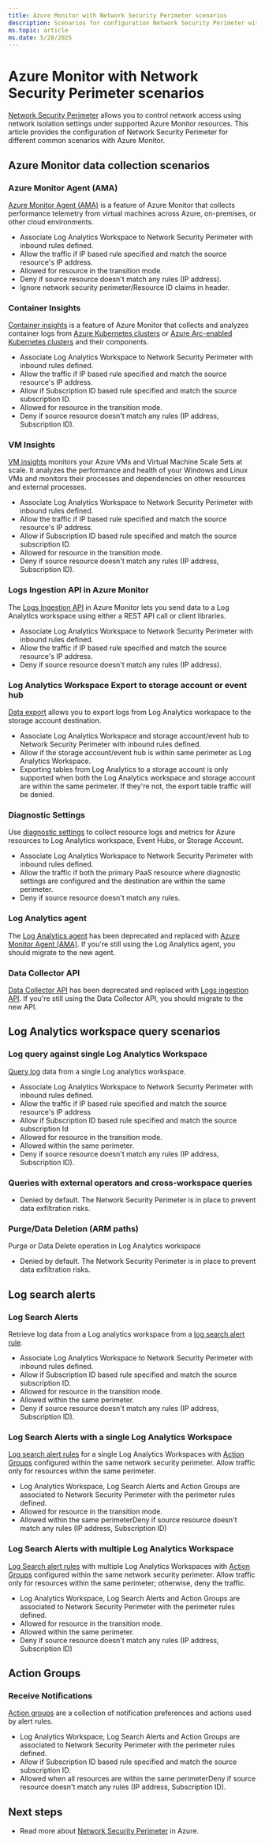 ```yaml
---
title: Azure Monitor with Network Security Perimeter scenarios
description: Scenarios for configuration Network Security Perimeter with Azure Monitor.
ms.topic: article
ms.date: 5/28/2025
---
```


# Azure Monitor with Network Security Perimeter scenarios
[Network Security Perimeter](/azure/private-link/network-security-perimeter-concepts) allows you to control network access using network isolation settings under supported Azure Monitor resources. This article provides the configuration of Network Security Perimeter for different common scenarios with Azure Monitor.

## Azure Monitor data collection scenarios

### Azure Monitor Agent (AMA)
[Azure Monitor Agent (AMA)](../agents/azure-monitor-agent-overview.md) is a feature of Azure Monitor that collects performance telemetry from virtual machines across Azure, on-premises, or other cloud environments.

- Associate Log Analytics Workspace to Network Security Perimeter with inbound rules defined.
- Allow the traffic if IP based rule specified and match the source resource's IP address.
- Allowed for resource in the transition mode.
- Deny if source resource doesn't match any rules (IP address).
- Ignore network security perimeter/Resource ID claims in header.

### Container Insights 
[Container insights](../containers/container-insights-overview.md) is a feature of Azure Monitor that collects and analyzes container logs from [Azure Kubernetes clusters](/azure/aks/what-is-aks) or [Azure Arc-enabled Kubernetes clusters](/azure/azure-arc/kubernetes/overview) and their components.

- Associate Log Analytics Workspace to Network Security Perimeter with inbound rules defined.
- Allow the traffic if IP based rule specified and match the source resource's IP address.
- Allow if Subscription ID based rule specified and match the source subscription ID.
- Allowed for resource in the transition mode.
- Deny if source resource doesn't match any rules (IP address, Subscription ID).

### VM Insights
[VM insights](../vm/vminsights-overview.md) monitors your Azure VMs and Virtual Machine Scale Sets at scale. It analyzes the performance and health of your Windows and Linux VMs and monitors their processes and dependencies on other resources and external processes. 

- Associate Log Analytics Workspace to Network Security Perimeter with inbound rules defined.
- Allow the traffic if IP based rule specified and match the source resource's IP address.
- Allow if Subscription ID based rule specified and match the source subscription ID.
- Allowed for resource in the transition mode.
- Deny if source resource doesn't match any rules (IP address, Subscription ID).

### Logs Ingestion API in Azure Monitor 
The [Logs Ingestion API](../logs/logs-ingestion-api-overview.md) in Azure Monitor lets you send data to a Log Analytics workspace using either a REST API call or client libraries.

- Associate Log Analytics Workspace to Network Security Perimeter with inbound rules defined.
- Allow the traffic if IP based rule specified and match the source resource's IP address.
- Deny if source resource doesn't match any rules (IP address).

### Log Analytics Workspace Export to storage account or event hub
[Data export](../logs/logs-data-export.md) allows you to export logs from Log Analytics workspace to the storage account destination. 

- Associate Log Analytics Workspace and storage account/event hub to Network Security Perimeter with inbound rules defined.
- Allow if the storage account/event hub is within same perimeter as Log Analytics Workspace.
- Exporting tables from Log Analytics to a storage account is only supported when both the Log Analytics workspace and storage account are within the same perimeter. If they're not, the export table traffic will be denied.

### Diagnostic Settings
Use [diagnostic settings](../platform/diagnostic-settings.md) to collect resource logs and metrics for Azure resources to Log Analytics workspace, Event Hubs, or Storage Account.

- Associate Log Analytics Workspace to Network Security Perimeter with inbound rules defined.
- Allow the traffic if both the primary PaaS resource where diagnostic settings are configured and the destination are within the same perimeter.
- Deny if source resource doesn't match any rules.

### Log Analytics agent
The [Log Analytics agent](../agents/log-analytics-agent.md) has been deprecated and replaced with [Azure Monitor Agent (AMA)](#azure-monitor-agent-ama). If you're still using the Log Analytics agent, you should migrate to the new agent.

### Data Collector API
[Data Collector API](/previous-versions/azure/azure-monitor/logs/data-collector-api) has been deprecated and replaced with [Logs ingestion API](#logs-ingestion-api-in-azure-monitor). If you're still using the Data Collector API, you should migrate to the new API.

## Log Analytics workspace query scenarios

###  Log query against single Log Analytics Workspace
[Query log](../logs/log-query-overview.md) data from a single Log analytics workspace.

- Associate Log Analytics Workspace to Network Security Perimeter with inbound rules defined.
- Allow the traffic if IP based rule specified and match the source resource's IP address
- Allow if Subscription ID based rule specified and match the source subscription Id
- Allowed for resource in the transition mode.
- Allowed within the same perimeter.
- Deny if source resource doesn't match any rules (IP address, Subscription ID).

### Queries with external operators and cross-workspace queries

- Denied by default. The Network Security Perimeter is in place to prevent data exfiltration risks.
  
### Purge/Data Deletion (ARM paths) 
Purge or Data Delete operation in Log Analytics workspace

- Denied by default. The Network Security Perimeter is in place to prevent data exfiltration risks.
 

## Log search alerts

### Log Search Alerts 
Retrieve log data from a Log analytics workspace from a [log search alert rule](../alerts/alerts-create-log-alert-rule.md).

- Associate Log Analytics Workspace to Network Security Perimeter with inbound rules defined.
- Allow if Subscription ID based rule specified and match the source subscription ID.
- Allowed for resource in the transition mode.
- Allowed within the same perimeter.
- Deny if source resource doesn't match any rules (IP address, Subscription ID).

### Log Search Alerts with a single Log Analytics Workspace
[Log search alert rules](../alerts/alerts-create-log-alert-rule.md) for a single Log Analytics Workspaces with [Action Groups](#action-groups) configured within the same network security perimeter. Allow traffic only for resources within the same perimeter. 

- Log Analytics Workspace, Log Search Alerts and Action Groups are associated to Network Security Perimeter with the perimeter rules defined.
- Allowed for resource in the transition mode.
- Allowed within the same perimeterDeny if source resource doesn't match any rules (IP address, Subscription ID)

### Log Search Alerts with multiple Log Analytics Workspace 
[Log Search alert rules](../alerts/alerts-create-log-alert-rule.md) with multiple Log Analytics Workspaces with [Action Groups](#action-groups) configured within the same network security perimeter. Allow traffic only for resources within the same perimeter; otherwise, deny the traffic. 

- Log Analytics Workspace, Log Search Alerts and Action Groups are associated to Network Security Perimeter with the perimeter rules defined.
- Allowed for resource in the transition mode.
- Allowed within the same perimeter.
- Deny if source resource doesn't match any rules (IP address, Subscription ID)

## Action Groups

### Receive Notifications
[Action groups](../alerts/action-groups.md) are a collection of notification preferences and actions used by alert rules. 

- Log Analytics Workspace, Log Search Alerts and Action Groups are associated to Network Security Perimeter with the perimeter rules defined.
- Allow if Subscription ID based rule specified and match the source subscription  ID.
- Allowed when all resources are within the same perimeterDeny if source resource doesn't match any rules (IP address, Subscription ID).



## Next steps

* Read more about [Network Security Perimeter](/azure/private-link/network-security-perimeter-concepts) in Azure.
